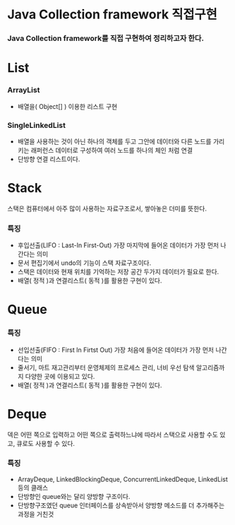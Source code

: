 # Java Collection framework 직접구현
### Java Collection framework를 직접 구현하여 정리하고자 한다.

# List
### ArrayList
- 배열을( Object[] ) 이용한 리스트 구현
### SingleLinkedList
- 배열을 사용하는 것이 아닌 하나의 객체를 두고 그안에 데이터와 다른 노드를 가리키는 래퍼런스 데이터로 구성하여 여러 노드를 하나의 체인 처럼 연결
- 단방향 연결 리스트이다.



# Stack
스택은 컴퓨터에서 아주 많이 사용하는 자료구조로서, 쌓아놓은 더미를 뜻한다.

### 특징
- 후입선출(LIFO : Last-In First-Out) 가장 마지막에 들어온 데이터가 가장 먼저 나간다는 의미
- 문서 편집기에서 undo의 기능이 스택 자료구조이다.
- 스택은 데이터와 현재 위치를 기억하는 저장 공간 두가지 데이터가 필요로 한다.
- 배열( 정적 )과 연결리스트( 동적 )를 활용한 구현이 있다.

# Queue

### 특징
- 선입선출(FIFO : First In Firtst Out) 가장 처음에 들어온 데이터가 가장 먼저 나간다는 의미
- 줄서기, 마트 재고관리부터 운영체제의 프로세스 관리, 너비 우선 탐색 알고리즘까지 다양한 곳에 이용되고 있다.
- 배열( 정적 )과 연결리스트( 동적 )를 활용한 구현이 있다.


# Deque
덱은 어떤 쪽으로 입력하고 어떤 쪽으로 출력하느냐에 따라서 스택으로 사용할 수도 있고, 큐로도 사용할 수 있다.


### 특징
- ArrayDeque, LinkedBlockingDeque, ConcurrentLinkedDeque, LinkedList 등의 클래스
- 단방향인 queue와는 달리 양방향 구조이다.
- 단방향구조였던 queue 인터페이스를 상속받아서 양방향 메소드를 더 추가해주는 과정을 거친것
